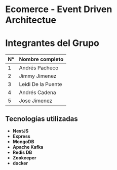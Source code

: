 # Ecomerce - Event Driven Architectue

#  Integrantes del Grupo

| N° | Nombre completo         |
|----|-------------------------|
| 1  | Andrés Pacheco          |
| 2  | Jimmy Jimenez           |
| 3  | Leidi De la Puente      |
| 4  | Andrés Cadena           |
| 5  | Jose Jimenez            |

##  Tecnologías utilizadas

- **NestJS**
- **Express**
- **MongoDB**
- **Apache Kafka**
- **Redis DB**
- **Zookeeper**
- **docker**

